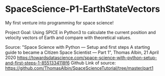 # SpaceScience-P1-EarthStateVectors
My first venture into programming for space science!

Project Goal: Using SPICE in Python3 to calculate the current position and velocity vectors of Earth and compare with theoretical values.

Source: "Space Science with Python — Setup and first steps
A starting guide to became a Citizen Space Scientist — Part 1", Thomas Albin, 21 April 2020
https://towardsdatascience.com/space-science-with-python-setup-and-first-steps-1-8551334118f6
Github Link of source: https://github.com/ThomasAlbin/SpaceScienceTutorial/tree/master/part1
